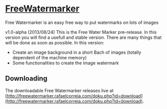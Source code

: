 [FreeWatermarker](http://freewatermarker.rafaelcorreia.com)
===============


Free Watermarker is an easy free way to put watermarks on lots of images


v1.0-alpha (2013/08/24)
This is the Free Water Marker pre-release. In this version you will find a usefull and stable version. There are many things that will be done as soon as possible.
In this version:
- Create an image background in a short Bach of images (totally dependent of the machine memory)
- Some functionalities to create the image watermark


## Downloading ##

The downloadable Free Watermarker releases live at [http://freewatermarker.rafaelcorreia.com/doku.php?id=download](http://freewatermarker.rafaelcorreia.com/doku.php?id=download).
